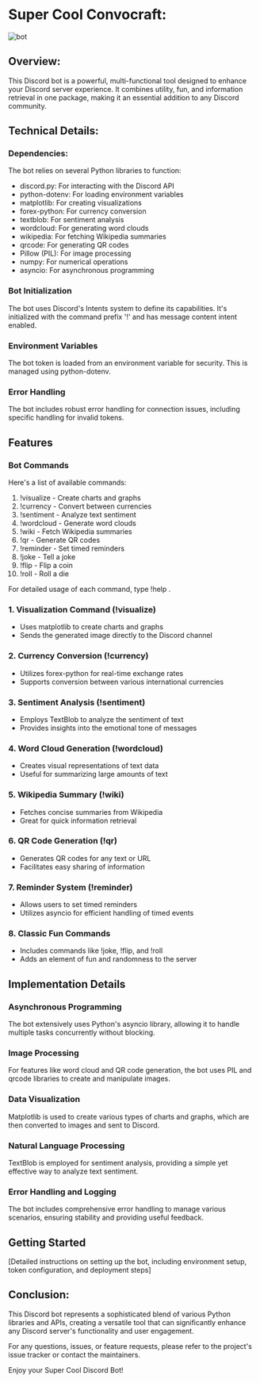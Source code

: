 # Super Cool Convocraft:

![bot](https://github.com/user-attachments/assets/8e4b3af0-df7e-46ae-93c6-53853b16ec20)

## Overview:

This Discord bot is a powerful, multi-functional tool designed to enhance your Discord server experience. It combines utility, fun, and information retrieval in one package, making it an essential addition to any Discord community.
 
## Technical Details:

### Dependencies:

The bot relies on several Python libraries to function:
- discord.py: For interacting with the Discord API
- python-dotenv: For loading environment variables
- matplotlib: For creating visualizations
- forex-python: For currency conversion
- textblob: For sentiment analysis
- wordcloud: For generating word clouds
- wikipedia: For fetching Wikipedia summaries
- qrcode: For generating QR codes
- Pillow (PIL): For image processing
- numpy: For numerical operations
- asyncio: For asynchronous programming



### Bot Initialization
The bot uses Discord's Intents system to define its capabilities. It's initialized with the command prefix '!' and has message content intent enabled.

### Environment Variables
The bot token is loaded from an environment variable for security. This is managed using python-dotenv.

### Error Handling
The bot includes robust error handling for connection issues, including specific handling for invalid tokens.

## Features
### Bot Commands

Here's a list of available commands:

1. !visualize - Create charts and graphs
2. !currency - Convert between currencies
3. !sentiment - Analyze text sentiment
4. !wordcloud - Generate word clouds
5. !wiki - Fetch Wikipedia summaries
6. !qr - Generate QR codes
7. !reminder - Set timed reminders
8. !joke - Tell a joke
9. !flip - Flip a coin
10. !roll - Roll a die

For detailed usage of each command, type !help .

### 1. Visualization Command (!visualize)
- Uses matplotlib to create charts and graphs
- Sends the generated image directly to the Discord channel

### 2. Currency Conversion (!currency)
- Utilizes forex-python for real-time exchange rates
- Supports conversion between various international currencies

### 3. Sentiment Analysis (!sentiment)
- Employs TextBlob to analyze the sentiment of text
- Provides insights into the emotional tone of messages
 

### 4. Word Cloud Generation (!wordcloud)
- Creates visual representations of text data
- Useful for summarizing large amounts of text


### 5. Wikipedia Summary (!wiki)
- Fetches concise summaries from Wikipedia
- Great for quick information retrieval

### 6. QR Code Generation (!qr)
- Generates QR codes for any text or URL
- Facilitates easy sharing of information
 
### 7. Reminder System (!reminder)
- Allows users to set timed reminders
- Utilizes asyncio for efficient handling of timed events

### 8. Classic Fun Commands
- Includes commands like !joke, !flip, and !roll
- Adds an element of fun and randomness to the server


## Implementation Details

### Asynchronous Programming
The bot extensively uses Python's asyncio library, allowing it to handle multiple tasks concurrently without blocking.


### Image Processing
For features like word cloud and QR code generation, the bot uses PIL and qrcode libraries to create and manipulate images.

### Data Visualization
Matplotlib is used to create various types of charts and graphs, which are then converted to images and sent to Discord.


### Natural Language Processing
TextBlob is employed for sentiment analysis, providing a simple yet effective way to analyze text sentiment.

### Error Handling and Logging
The bot includes comprehensive error handling to manage various scenarios, ensuring stability and providing useful feedback.

## Getting Started
[Detailed instructions on setting up the bot, including environment setup, token configuration, and deployment steps]

## Conclusion:

This Discord bot represents a sophisticated blend of various Python libraries and APIs, creating a versatile tool that can significantly enhance any Discord server's functionality and user engagement.

For any questions, issues, or feature requests, please refer to the project's issue tracker or contact the maintainers.

Enjoy your Super Cool Discord Bot!

